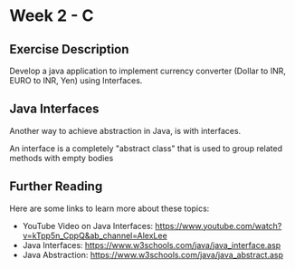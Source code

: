 # Week 2 - C

## Exercise Description

Develop a java application to implement currency converter (Dollar to INR, EURO to INR, Yen) using
Interfaces.

## Java Interfaces

Another way to achieve abstraction in Java, is with interfaces.

An interface is a completely "abstract class" that is used to group related methods with empty bodies


## Further Reading

Here are some links to learn more about these topics:

- YouTube Video on Java Interfaces: https://www.youtube.com/watch?v=kTpp5n_CppQ&ab_channel=AlexLee
- Java Interfaces: https://www.w3schools.com/java/java_interface.asp
- Java Abstraction: https://www.w3schools.com/java/java_abstract.asp